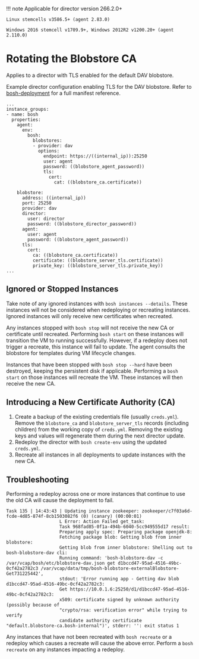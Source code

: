 !!! note
    Applicable for director version 266.2.0+

    Linux stemcells v3586.5+ (agent 2.83.0)

    Windows 2016 stemcell v1709.9+, Windows 2012R2 v1200.20+ (agent 2.110.0)

# Rotating the Blobstore CA

Applies to a director with TLS enabled for the default DAV blobstore.

Example director configuration enabling TLS for the DAV blobstore. Refer to [bosh-deployment](https://github.com/cloudfoundry/bosh-deployment) for a full manifest reference.
```
...
instance_groups:
- name: bosh
  properties:
    agent:
      env:
        bosh:
          blobstores:
          - provider: dav
            options:
              endpoint: https://((internal_ip)):25250
              user: agent
              password: ((blobstore_agent_password))
              tls:
                cert:
                  cat: ((blobstore_ca.certificate))

    blobstore:
      address: ((internal_ip))
      port: 25250
      provider: dav
      director:
        user: director
        password: ((blobstore_director_password))
      agent:
        user: agent
        password: ((blobstore_agent_password))
      tls:
        cert:
          ca: ((blobstore_ca.certificate))
          certificate: ((blobstore_server_tls.certificate))
          private_key: ((blobstore_server_tls.private_key))
...
```


## Ignored or Stopped Instances

Take note of any ignored instances with `bosh instances --details`. These instances will not be considered when redeploying or recreating instances. Ignored instances will only receive new certificates when recreated.

Any instances stopped with `bosh stop` will not receive the new CA or certificate until recreated. Performing `bosh start` on these instances will transition the VM to running successfully. However, if a redeploy does not trigger a recreate, this instance will fail to update. The agent consults the blobstore for templates during VM lifecycle changes.

Instances that have been stopped with `bosh stop --hard` have been destroyed, keeping the persistent disk if applicable. Performing a `bosh start` on those instances will recreate the VM. These instances will then receive the new CA.

## Introducing a New Certificate Authority (CA)

1. Create a backup of the existing credentials file (usually `creds.yml`). Remove the `blobstore_ca` and `blobstore_server_tls` records (including children) from the working copy of `creds.yml`. Removing the existing keys and values will regenerate them during the next director update.
1. Redeploy the director with `bosh create-env` using the updated `creds.yml`.
1. Recreate all instances in all deployments to update instances with the new CA.

## Troubleshooting

Performing a redeploy across one or more instances that continue to use the old CA will cause the deployment to fail.

```
Task 135 | 14:43:43 | Updating instance zookeeper: zookeeper/c7f03a6d-fcde-4d85-874f-8cb1503082f6 (0) (canary) (00:00:01)
                    L Error: Action Failed get_task:
                    Task 968fad85-0f1a-494b-6040-5cc949555d17 result:
                    Preparing apply spec: Preparing package openjdk-8:
                    Fetching package blob: Getting blob from inner blobstore:
                    Getting blob from inner blobstore: Shelling out to bosh-blobstore-dav cli:
                    Running command: 'bosh-blobstore-dav -c /var/vcap/bosh/etc/blobstore-dav.json get d1bccd47-95ad-4516-49bc-0cf42a2782c3 /var/vcap/data/tmp/bosh-blobstore-externalBlobstore-Get731225442',
                    stdout: 'Error running app - Getting dav blob d1bccd47-95ad-4516-49bc-0cf42a2782c3:
                    Get https://10.0.1.6:25250/d1/d1bccd47-95ad-4516-49bc-0cf42a2782c3:
                    x509: certificate signed by unknown authority (possibly because of
                    "crypto/rsa: verification error" while trying to verify
                    candidate authority certificate "default.blobstore-ca.bosh-internal")', stderr: '': exit status 1
```

Any instances that have not been recreated with `bosh recreate` or a redeploy which causes a recreate will cause the above error. Perform a `bosh recreate` on any instances impacting a redeploy.
